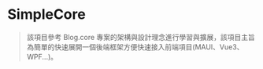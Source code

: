 # SimpleCore

> 該項目參考 Blog.core 專案的架構與設計理念進行學習與擴展，該項目主旨為簡單的快速展開一個後端框架方便快速接入前端項目(MAUI、Vue3、WPF...)。 
